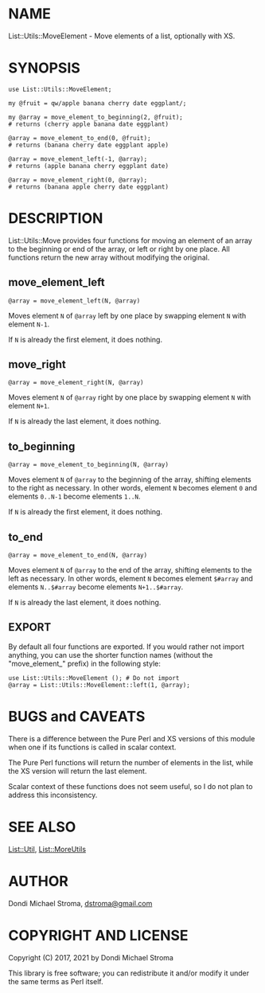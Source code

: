 # NAME

List::Utils::MoveElement - Move elements of a list, optionally with XS.

# SYNOPSIS

    use List::Utils::MoveElement;

    my @fruit = qw/apple banana cherry date eggplant/;

    my @array = move_element_to_beginning(2, @fruit);
    # returns (cherry apple banana date eggplant)

    @array = move_element_to_end(0, @fruit);
    # returns (banana cherry date eggplant apple)

    @array = move_element_left(-1, @array);
    # returns (apple banana cherry eggplant date)

    @array = move_element_right(0, @array);
    # returns (banana apple cherry date eggplant)

# DESCRIPTION

List::Utils::Move provides four functions for moving an element of an array
to the beginning or end of the array, or left or right by one place. All
functions return the new array without modifying the original.

## move\_element\_left

    @array = move_element_left(N, @array)

Moves element `N` of `@array` left by one place by swapping
element `N` with element `N-1`.

If `N` is already the first element, it does nothing.

## move\_right

    @array = move_element_right(N, @array)

Moves element `N` of `@array` right by one place by swapping
element `N` with element `N+1`.

If `N` is already the last element, it does nothing.

## to\_beginning

    @array = move_element_to_beginning(N, @array)

Moves element `N` of `@array` to the beginning of the array, shifting
elements to the right as necessary. In other words, element `N` becomes
element `0` and elements `0..N-1` become elements `1..N`.

If `N` is already the first element, it does nothing.

## to\_end

    @array = move_element_to_end(N, @array)

Moves element `N` of `@array` to the end of the array, shifting
elements to the left as necessary. In other words, element `N` becomes
element `$#array` and elements `N..$#array` become
elements `N+1..$#array`.

If `N` is already the last element, it does nothing.

## EXPORT

By default all four functions are exported. If you would rather not import
anything, you can use the shorter function names (without the "move\_element\_"
prefix) in the following style:

    use List::Utils::MoveElement (); # Do not import
    @array = List::Utils::MoveElement::left(1, @array);

# BUGS and CAVEATS

There is a difference between the Pure Perl and XS versions of this module when 
one if its functions is called in scalar context.

The Pure Perl functions will return the number of elements in the list, while
the XS version will return the last element. 

Scalar context of these functions does not seem useful, so I do not plan to
address this inconsistency.

# SEE ALSO

[List::Util](https://metacpan.org/pod/List%3A%3AUtil),
[List::MoreUtils](https://metacpan.org/pod/List%3A%3AMoreUtils)

# AUTHOR

Dondi Michael Stroma, <dstroma@gmail.com>

# COPYRIGHT AND LICENSE

Copyright (C) 2017, 2021 by Dondi Michael Stroma

This library is free software; you can redistribute it and/or modify
it under the same terms as Perl itself.
